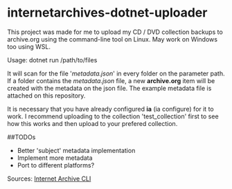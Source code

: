 # internetarchives-dotnet-uploader

This project was made for me to upload my CD / DVD collection backups to archive.org using the command-line tool on Linux.
May work on Windows too using WSL.

Usage:
dotnet run /path/to/files

It will scan for the file '_metadata.json_' in every folder on the parameter path. If a folder contains the _metadata.json_ file, a new **archive.org** item will be created with the metadata on the json file. The example metadata file is attached on this repository.

It is necessary that you have already configured **ia** (ia configure) for it to work.
I recommend uploading to the collection 'test_collection' first to see how this works and then upload to your prefered collection.

##TODOs

* Better 'subject' metadata implementation
* Implement more metadata
* Port to different platforms?

Sources:
[Internet Archive CLI](https://archive.org/services/docs/api/internetarchive/cli.html)